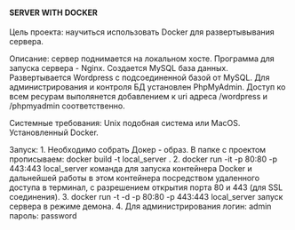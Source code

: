 #### SERVER WITH DOCKER ####

Цель проекта: научиться использовать Docker для развертывывания сервера.

Описание: сервер поднимается на локальном хосте. Программа для запуска сервера - Nginx. Создается MySQL база данных.
Развертывается Wordpress с подсоединенной базой от MySQL. Для администрирования и контроля БД установлен PhpMyAdmin.
Доступ ко всем ресурам выполянется добавлением к uri адреса /wordpress и  /phpmyadmin соответственно.

Системные требования: Unix подобная система или MacOS. Установленный Docker.

Запуск: 1. Необходимо собрать Докер - образ. В папке с проектом прописываем: docker build -t local_server . 
        2. docker run -it -p 80:80 -p 443:443 local_server команда для запуска контейнера Docker и дальнейшей работы
        в этом контейнера посредством удаленного доступа в терминал, с разрешением открытия порта 80 и 443 (для SSL соединения).
        3. docker run -t -d -p 80:80 -p 443:443 local_server запуск сервера в режиме демона.
        4. Для администрирования логин: admin пароль: password

